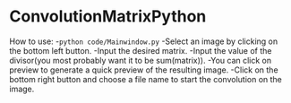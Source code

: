 # ConvolutionMatrixPython
How to use: 
  -```python code/Mainwindow.py```
  -Select an image by clicking on the bottom left button.
  -Input the desired matrix.
  -Input the value of the divisor(you most probably want it to be sum(matrix)).
  -You can click on preview to generate a quick preview of the resulting image.
  -Click on the bottom right button and choose a file name to start the convolution on the image.
